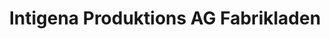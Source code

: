 ---
title: "Intigena Produktions AG Fabrikladen"
url: /mettmenstetten/intigena-produktions-ag-fabrikladen/
shop: Supermarkt
---